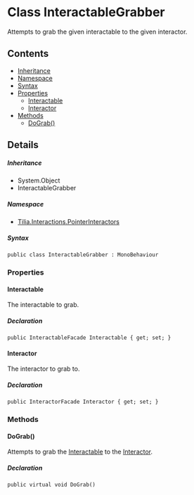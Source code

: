 # Class InteractableGrabber

Attempts to grab the given interactable to the given interactor.

## Contents

* [Inheritance]
* [Namespace]
* [Syntax]
* [Properties]
  * [Interactable]
  * [Interactor]
* [Methods]
  * [DoGrab()]

## Details

##### Inheritance

* System.Object
* InteractableGrabber

##### Namespace

* [Tilia.Interactions.PointerInteractors]

##### Syntax

```
public class InteractableGrabber : MonoBehaviour
```

### Properties

#### Interactable

The interactable to grab.

##### Declaration

```
public InteractableFacade Interactable { get; set; }
```

#### Interactor

The interactor to grab to.

##### Declaration

```
public InteractorFacade Interactor { get; set; }
```

### Methods

#### DoGrab()

Attempts to grab the [Interactable] to the [Interactor].

##### Declaration

```
public virtual void DoGrab()
```

[Tilia.Interactions.PointerInteractors]: README.md
[Interactable]: InteractableGrabber.md#Interactable
[Interactor]: InteractableGrabber.md#Interactor
[Inheritance]: #Inheritance
[Namespace]: #Namespace
[Syntax]: #Syntax
[Properties]: #Properties
[Interactable]: #Interactable
[Interactor]: #Interactor
[Methods]: #Methods
[DoGrab()]: #DoGrab

